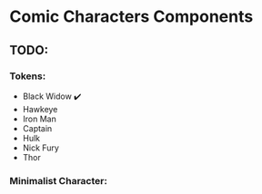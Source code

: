# Comic Characters Components

## TODO:

### Tokens:
- Black Widow ✔️
- Hawkeye
- Iron Man
- Captain
- Hulk
- Nick Fury
- Thor

### Minimalist Character: